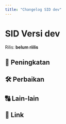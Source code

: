 ```yaml
---
title: "Changelog SID dev"
---
```


# SID Versi dev

Rilis: __belum riilis__

## :rocket: Peningkatan

## :hammer_and_wrench: Perbaikan

## :capital_abcd: Lain-lain

## :link: Link

